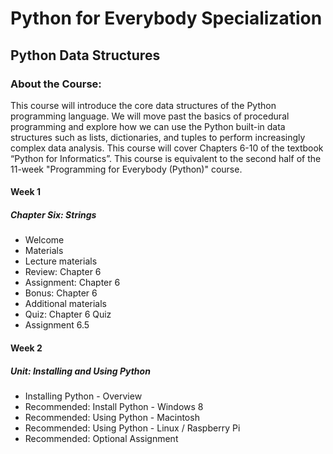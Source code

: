 # Python for Everybody Specialization
## Python Data Structures
### About the Course:
This course will introduce the core data structures of the Python programming language. We will move past the basics of procedural programming and explore how we can use the Python built-in data structures such as lists, dictionaries, and tuples to perform increasingly complex data analysis. This course will cover Chapters 6-10 of the textbook “Python for Informatics”.  This course is equivalent to the second half of the 11-week "Programming for Everybody (Python)" course.

#### Week 1
##### Chapter Six: Strings
- Welcome
- Materials
- Lecture materials
- Review: Chapter 6
- Assignment: Chapter 6
- Bonus: Chapter 6
- Additional materials
- Quiz: Chapter 6 Quiz
- Assignment 6.5

#### Week 2
##### Unit: Installing and Using Python
- Installing Python - Overview
- Recommended: Install Python - Windows 8
- Recommended: Using Python - Macintosh
- Recommended: Using Python - Linux / Raspberry Pi
- Recommended: Optional Assignment
